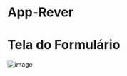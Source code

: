 # App-Rever

# Tela do Formulário

![image](https://github.com/GuilhermeRCoelho/App-Rever/assets/148068426/d4d9a657-1c6f-4225-bc59-aeca38165f1b)
